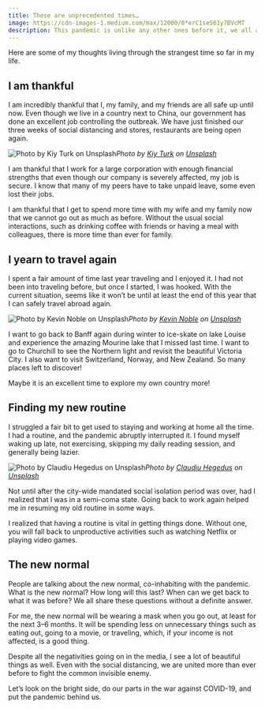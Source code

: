 ```yaml
---
title: These are unprecedented times…
image: https://cdn-images-1.medium.com/max/12000/0*erC1se561y7BVcMT
description: This pandemic is unlike any other ones before it, we all are affected in one way or the other. Even my parents told me that they have never witnessed anything like this before in their lives.
---
```

Here are some of my thoughts living through the strangest time so far in my life.

## I am thankful

I am incredibly thankful that I, my family, and my friends are all safe up until now. Even though we live in a country next to China, our government has done an excellent job controlling the outbreak. We have just finished our three weeks of social distancing and stores, restaurants are being open again.

![Photo by [Kiy Turk](https://unsplash.com/@kiy_turk?utm_source=medium&utm_medium=referral) on [Unsplash](https://unsplash.com?utm_source=medium&utm_medium=referral)](https://cdn-images-1.medium.com/max/8576/0*hxTGjrfu2p3lADkx)*Photo by [Kiy Turk](https://unsplash.com/@kiy_turk?utm_source=medium&utm_medium=referral) on [Unsplash](https://unsplash.com?utm_source=medium&utm_medium=referral)*

I am thankful that I work for a large corporation with enough financial strengths that even though our company is severely affected, my job is secure. I know that many of my peers have to take unpaid leave, some even lost their jobs.

I am thankful that I get to spend more time with my wife and my family now that we cannot go out as much as before. Without the usual social interactions, such as drinking coffee with friends or having a meal with colleagues, there is more time than ever for family.

## I yearn to travel again

I spent a fair amount of time last year traveling and I enjoyed it. I had not been into traveling before, but once I started, I was hooked. With the current situation, seems like it won’t be until at least the end of this year that I can safely travel abroad again.

![Photo by [Kevin Noble](https://unsplash.com/@nobleshots?utm_source=medium&utm_medium=referral) on [Unsplash](https://unsplash.com?utm_source=medium&utm_medium=referral)](https://cdn-images-1.medium.com/max/11764/0*ps3arSIWTtg5Ogn3)*Photo by [Kevin Noble](https://unsplash.com/@nobleshots?utm_source=medium&utm_medium=referral) on [Unsplash](https://unsplash.com?utm_source=medium&utm_medium=referral)*

I want to go back to Banff again during winter to ice-skate on lake Louise and experience the amazing Mourine lake that I missed last time. I want to go to Churchill to see the Northern light and revisit the beautiful Victoria City. I also want to visit Switzerland, Norway, and New Zealand. So many places left to discover!

Maybe it is an excellent time to explore my own country more!

## Finding my new routine

I struggled a fair bit to get used to staying and working at home all the time. I had a routine, and the pandemic abruptly interrupted it. I found myself waking up late, not exercising, skipping my daily reading session, and generally being lazier.

![Photo by [Claudiu Hegedus](https://unsplash.com/@alphapixelstm?utm_source=medium&utm_medium=referral) on [Unsplash](https://unsplash.com?utm_source=medium&utm_medium=referral)](https://cdn-images-1.medium.com/max/8000/0*eeKb170Bgd4Hiy7O)*Photo by [Claudiu Hegedus](https://unsplash.com/@alphapixelstm?utm_source=medium&utm_medium=referral) on [Unsplash](https://unsplash.com?utm_source=medium&utm_medium=referral)*

Not until after the city-wide mandated social isolation period was over, had I realized that I was in a semi-coma state. Going back to work again helped me in resuming my old routine in some ways.

I realized that having a routine is vital in getting things done. Without one, you will fall back to unproductive activities such as watching Netflix or playing video games.

## The new normal

People are talking about the new normal, co-inhabiting with the pandemic. What is the new normal? How long will this last? When can we get back to what it was before? We all share these questions without a definite answer.

For me, the new normal will be wearing a mask when you go out, at least for the next 3–6 months. It will be spending less on unnecessary things such as eating out, going to a movie, or traveling, which, if your income is not affected, is a good thing.

Despite all the negativities going on in the media, I see a lot of beautiful things as well. Even with the social distancing, we are united more than ever before to fight the common invisible enemy.

Let’s look on the bright side, do our parts in the war against COVID-19, and put the pandemic behind us.
